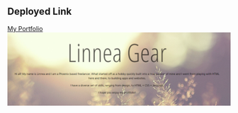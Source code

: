 ## Deployed Link

[My Portfolio](https://linneagear.github.io/portfolio/)
![My Portfolio Image](./Assets/Images/frontPage.PNG)


